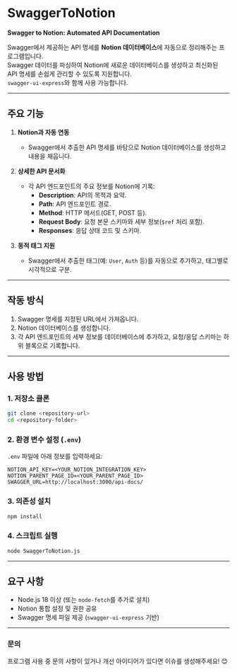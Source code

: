 # SwaggerToNotion

**Swagger to Notion: Automated API Documentation**

Swagger에서 제공하는 API 명세를 **Notion 데이터베이스**에 자동으로 정리해주는 프로그램입니다.  
Swagger 데이터를 파싱하여 Notion에 새로운 데이터베이스를 생성하고 최신화된 API 명세를 손쉽게 관리할 수 있도록 지원합니다.  
`swagger-ui-express`와 함께 사용 가능합니다.

---

## 주요 기능

1. **Notion과 자동 연동**  
   - Swagger에서 추출한 API 명세를 바탕으로 Notion 데이터베이스를 생성하고 내용을 채웁니다.

2. **상세한 API 문서화**  
   - 각 API 엔드포인트의 주요 정보를 Notion에 기록:
     - **Description**: API의 목적과 요약.
     - **Path**: API 엔드포인트 경로.
     - **Method**: HTTP 메서드(GET, POST 등).
     - **Request Body**: 요청 본문 스키마와 세부 정보(`$ref` 처리 포함).
     - **Responses**: 응답 상태 코드 및 스키마.

3. **동적 태그 지원**  
   - Swagger에서 추출한 태그(예: `User`, `Auth` 등)를 자동으로 추가하고, 태그별로 시각적으로 구분.

---

## 작동 방식

1. Swagger 명세를 지정된 URL에서 가져옵니다.
2. Notion 데이터베이스를 생성합니다.
3. 각 API 엔드포인트의 세부 정보를 데이터베이스에 추가하고, 요청/응답 스키마는 하위 블록으로 기록합니다.

---

## 사용 방법

### 1. 저장소 클론
```bash
git clone <repository-url>
cd <repository-folder>
```

### 2. 환경 변수 설정 (`.env`)
`.env` 파일에 아래 정보를 입력하세요:
```
NOTION_API_KEY=<YOUR_NOTION_INTEGRATION_KEY>
NOTION_PARENT_PAGE_ID=<YOUR_PARENT_PAGE_ID>
SWAGGER_URL=http://localhost:3000/api-docs/
```

### 3. 의존성 설치
```bash
npm install
```

### 4. 스크립트 실행
```bash
node SwaggerToNotion.js
```

---

## 요구 사항
- Node.js 18 이상 (또는 `node-fetch`를 추가로 설치)
- Notion 통합 설정 및 권한 공유
- Swagger 명세 파일 제공 (`swagger-ui-express` 기반)

---
### **문의**
프로그램 사용 중 문의 사항이 있거나 개선 아이디어가 있다면 이슈를 생성해주세요! 😊
